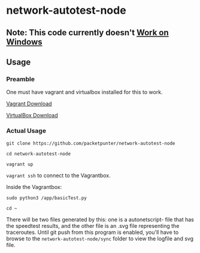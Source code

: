 # network-autotest-node
## Note: This code currently doesn't [Work on Windows](https://github.com/pypa/pipenv/issues/2084)
## Usage
### Preamble
One must have vagrant and virtualbox installed for this to work.

[Vagrant Download](https://www.vagrantup.com/downloads)

[VirtualBox Download](https://www.virtualbox.org/wiki/Downloads)

### Actual Usage
```git clone https://github.com/packetpunter/network-autotest-node```

```cd network-autotest-node```

```vagrant up```

```vagrant ssh``` to connect to the Vagrantbox.

Inside the Vagrantbox:

```sudo python3 /app/basicTest.py```

```cd ~```

There will be two files generated by this: one is a autonetscript- file that has the speedtest results, and
the other file is an .svg file representing the traceroutes. Until git push from this program is enabled, you'll
have to browse to the ```network-autotest-node/sync``` folder to view the logfile and svg file.

